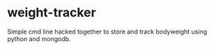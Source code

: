 # weight-tracker
Simple cmd line hacked together to store and track bodyweight using python and mongodb.

